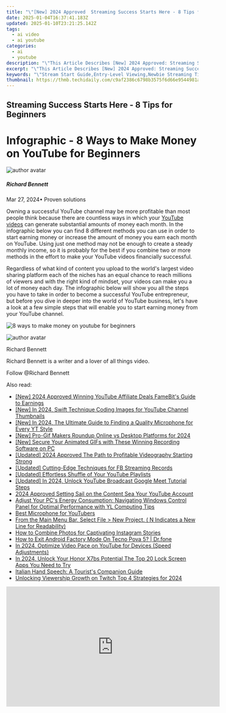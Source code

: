 ```yaml
---
title: "\"[New] 2024 Approved  Streaming Success Starts Here - 8 Tips for Beginners\""
date: 2025-01-04T16:37:41.183Z
updated: 2025-01-10T23:21:25.142Z
tags:
  - ai video
  - ai youtube
categories:
  - ai
  - youtube
description: "\"This Article Describes [New] 2024 Approved: Streaming Success Starts Here - 8 Tips for Beginners\""
excerpt: "\"This Article Describes [New] 2024 Approved: Streaming Success Starts Here - 8 Tips for Beginners\""
keywords: "\"Stream Start Guide,Entry-Level Viewing,Newbie Streaming Tips,TV Binge Basics,Beginner Broadcasts,Novice Video Watch,First Screen Secrets\""
thumbnail: https://thmb.techidaily.com/c9af2386c6798b3575f6d66e9544981a45984b6b6be55d294d273187d6f5f1e2.jpg
---
```


## Streaming Success Starts Here - 8 Tips for Beginners

# Infographic - 8 Ways to Make Money on YouTube for Beginners

![author avatar](https://images.wondershare.com/filmora/article-images/richard-bennett.jpg)

##### Richard Bennett

 Mar 27, 2024• Proven solutions

Owning a successful YouTube channel may be more profitable than most people think because there are countless ways in which your [YouTube videos](https://tools.techidaily.com/wondershare/filmora/download/) can generate substantial amounts of money each month. In the infographic below you can find 8 different methods you can use in order to start earning money or increase the amount of money you earn each month on YouTube. Using just one method may not be enough to create a steady monthly income, so it is probably for the best if you combine two or more methods in the effort to make your YouTube videos financially successful.

Regardless of what kind of content you upload to the world's largest video sharing platform each of the niches has an equal chance to reach millions of viewers and with the right kind of mindset, your videos can make you a lot of money each day. The infographic below will show you all the steps you have to take in order to become a successful YouTube entrepreneur, but before you dive in deeper into the world of YouTube business, let's have a look at a few simple steps that will enable you to start earning money from your YouTube channel.

![8 ways to make money on youtube for beginners](https://filmora.wondershare.com/youtube-video-editing/8-ways-to-make-money-on-youtube-for-beginners.jpg)

![author avatar](https://images.wondershare.com/filmora/article-images/richard-bennett.jpg)

Richard Bennett

Richard Bennett is a writer and a lover of all things video.

Follow @Richard Bennett

<ins class="adsbygoogle"
     style="display:block"
     data-ad-format="autorelaxed"
     data-ad-client="ca-pub-7571918770474297"
     data-ad-slot="1223367746"></ins>

<ins class="adsbygoogle"
     style="display:block"
     data-ad-client="ca-pub-7571918770474297"
     data-ad-slot="8358498916"
     data-ad-format="auto"
     data-full-width-responsive="true"></ins>

<span class="atpl-alsoreadstyle">Also read:</span>
<div><ul>
<li><a href="https://youtube-webster.techidaily.com/024-approved-winning-youtube-affiliate-deals-famebits-guide-to-earnings/"><u>[New] 2024 Approved Winning YouTube Affiliate Deals FameBit's Guide to Earnings</u></a></li>
<li><a href="https://youtube-webster.techidaily.com/n-2024-swift-technique-coding-images-for-youtube-channel-thumbnails/"><u>[New] In 2024, Swift Technique Coding Images for YouTube Channel Thumbnails</u></a></li>
<li><a href="https://youtube-webster.techidaily.com/n-2024-the-ultimate-guide-to-finding-a-quality-microphone-for-every-yt-style/"><u>[New] In 2024, The Ultimate Guide to Finding a Quality Microphone for Every YT Style</u></a></li>
<li><a href="https://youtube-webster.techidaily.com/ro-gif-makers-roundup-online-vs-desktop-platforms-for-2024/"><u>[New] Pro-Gif Makers Roundup Online vs Desktop Platforms for 2024</u></a></li>
<li><a href="https://remote-screen-capture.techidaily.com/new-secure-your-animated-gifs-with-these-winning-recording-software-on-pc/"><u>[New] Secure Your Animated GIFs with These Winning Recording Software on PC</u></a></li>
<li><a href="https://youtube-webster.techidaily.com/ed-2024-approved-the-path-to-profitable-videography-starting-strong/"><u>[Updated] 2024 Approved The Path to Profitable Videography Starting Strong</u></a></li>
<li><a href="https://on-screen-recording.techidaily.com/updated-cutting-edge-techniques-for-fb-streaming-records/"><u>[Updated] Cutting-Edge Techniques for FB Streaming Records</u></a></li>
<li><a href="https://youtube-webster.techidaily.com/ed-effortless-shuffle-of-your-youtube-playlists/"><u>[Updated] Effortless Shuffle of Your YouTube Playlists</u></a></li>
<li><a href="https://youtube-webster.techidaily.com/ed-in-2024-unlock-youtube-broadcast-google-meet-tutorial-steps/"><u>[Updated] In 2024, Unlock YouTube Broadcast Google Meet Tutorial Steps</u></a></li>
<li><a href="https://youtube-sure.techidaily.com/approved-setting-sail-on-the-content-sea-your-youtube-account/"><u>2024 Approved Setting Sail on the Content Sea Your YouTube Account</u></a></li>
<li><a href="https://fox-ssl.techidaily.com/adjust-your-pcs-energy-consumption-navigating-windows-control-panel-for-optimal-performance-with-yl-computing-tips/"><u>Adjust Your PC's Energy Consumption: Navigating Windows Control Panel for Optimal Performance with YL Computing Tips</u></a></li>
<li><a href="https://youtube-webster.techidaily.com/microphone-for-youtubers/"><u>Best Microphone for YouTubers</u></a></li>
<li><a href="https://eaxpv-info.techidaily.com/from-the-main-menu-bar-select-file-)-new-project-n-indicates-a-new-line-for-readability/"><u>From the Main Menu Bar, Select File > New Project. ( N Indicates a New Line for Readability)</u></a></li>
<li><a href="https://instagram-videos.techidaily.com/how-to-combine-photos-for-captivating-instagram-stories/"><u>How to Combine Photos for Captivating Instagram Stories</u></a></li>
<li><a href="https://change-location.techidaily.com/how-to-exit-android-factory-mode-on-tecno-pova-5-drfone-by-drfone-fix-android-problems-fix-android-problems/"><u>How to Exit Android Factory Mode On Tecno Pova 5? | Dr.fone</u></a></li>
<li><a href="https://youtube-webster.techidaily.com/24-optimize-video-pace-on-youtube-for-devices-speed-adjustments/"><u>In 2024, Optimize Video Pace on YouTube for Devices (Speed Adjustments)</u></a></li>
<li><a href="https://unlock-android.techidaily.com/in-2024-unlock-your-honor-x7bs-potential-the-top-20-lock-screen-apps-you-need-to-try-by-drfone-android/"><u>In 2024, Unlock Your Honor X7bs Potential The Top 20 Lock Screen Apps You Need to Try</u></a></li>
<li><a href="https://mondly-stories.techidaily.com/italian-hand-speech-a-tourists-companion-guide/"><u>Italian Hand Speech: A Tourist's Companion Guide</u></a></li>
<li><a href="https://screen-recording.techidaily.com/unlocking-viewership-growth-on-twitch-top-4-strategies-for-2024/"><u>Unlocking Viewership Growth on Twitch Top 4 Strategies for 2024</u></a></li>
</ul></div>

<!-- affiliate ads begin -->
<iframe width="560" height="315" src="https://www.youtube.com/embed/On0Jw2oMZf0?si=Pm-FJoEt8XWmtMbr" title="YouTube video player" frameborder="0" allow="accelerometer; autoplay; clipboard-write; encrypted-media; gyroscope; picture-in-picture; web-share" referrerpolicy="strict-origin-when-cross-origin" allowfullscreen></iframe>
<!-- affiliate ads end -->


